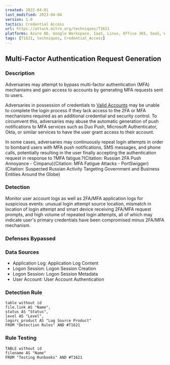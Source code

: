 ```yaml
---
created: 2022-04-01
last_modified: 2023-04-04
version: 1.0
tactics: Credential Access
url: https://attack.mitre.org/techniques/T1621
platforms: Azure AD, Google Workspace, IaaS, Linux, Office 365, SaaS, Windows, macOS
tags: [T1621, techniques, Credential_Access]
---
```


## Multi-Factor Authentication Request Generation

### Description

Adversaries may attempt to bypass multi-factor authentication (MFA) mechanisms and gain access to accounts by generating MFA requests sent to users.

Adversaries in possession of credentials to [Valid Accounts](https://attack.mitre.org/techniques/T1078) may be unable to complete the login process if they lack access to the 2FA or MFA mechanisms required as an additional credential and security control. To circumvent this, adversaries may abuse the automatic generation of push notifications to MFA services such as Duo Push, Microsoft Authenticator, Okta, or similar services to have the user grant access to their account.

In some cases, adversaries may continuously repeat login attempts in order to bombard users with MFA push notifications, SMS messages, and phone calls, potentially resulting in the user finally accepting the authentication request in response to ?MFA fatigue.?(Citation: Russian 2FA Push Annoyance - Cimpanu)(Citation: MFA Fatigue Attacks - PortSwigger)(Citation: Suspected Russian Activity Targeting Government and Business Entities Around the Globe)

### Detection

Monitor user account logs as well as 2FA/MFA application logs for suspicious events: unusual login attempt source location, mismatch in location of login attempt and smart device receiving 2FA/MFA request prompts, and high volume of repeated login attempts, all of which may indicate user's primary credentials have been compromised minus 2FA/MFA mechanism. 

### Defenses Bypassed



### Data Sources

  - Application Log: Application Log Content
  -  Logon Session: Logon Session Creation
  -  Logon Session: Logon Session Metadata
  -  User Account: User Account Authentication
### Detection Rule

```dataview
table without id
file.link AS "Name",
status AS "Status",
level AS "Level",
logsrc_product AS "Log Source Product"
FROM "Detection Rules" AND #T1621
```

### Rule Testing

```dataview
TABLE without id
filename AS "Name"
FROM "Testing Runbooks" AND #T1621
```
